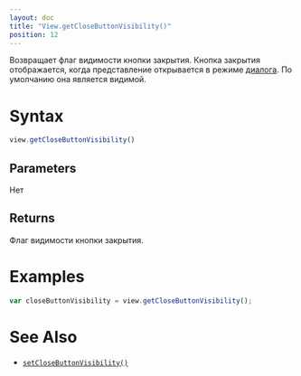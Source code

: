 ```yaml
---
layout: doc
title: "View.getCloseButtonVisibility()"
position: 12
---
```


Возвращает флаг видимости кнопки закрытия.
Кнопка закрытия отображается, когда представление открывается в режиме [диалога](../LinkView/OpenMode/). По умолчанию она является видимой.

# Syntax

```js
view.getCloseButtonVisibility()
```

## Parameters

Нет

## Returns

Флаг видимости кнопки закрытия.

# Examples

```js
var closeButtonVisibility = view.getCloseButtonVisibility();
```

# See Also

* [`setCloseButtonVisibility()`](../View.setCloseButtonVisibility/)
